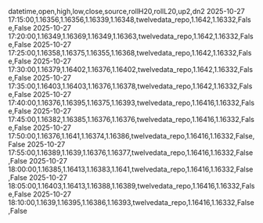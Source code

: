 datetime,open,high,low,close,source,rollH20,rollL20,up2,dn2
2025-10-27 17:15:00,1.16356,1.16356,1.16339,1.16348,twelvedata_repo,1.1642,1.16332,False,False
2025-10-27 17:20:00,1.16349,1.16369,1.16349,1.16363,twelvedata_repo,1.1642,1.16332,False,False
2025-10-27 17:25:00,1.16358,1.16375,1.16355,1.16368,twelvedata_repo,1.1642,1.16332,False,False
2025-10-27 17:30:00,1.16379,1.16402,1.16376,1.16402,twelvedata_repo,1.1642,1.16332,False,False
2025-10-27 17:35:00,1.16403,1.16403,1.16376,1.16378,twelvedata_repo,1.1642,1.16332,False,False
2025-10-27 17:40:00,1.16376,1.16395,1.16375,1.16393,twelvedata_repo,1.16416,1.16332,False,False
2025-10-27 17:45:00,1.16382,1.16385,1.16376,1.16376,twelvedata_repo,1.16416,1.16332,False,False
2025-10-27 17:50:00,1.16376,1.1641,1.16374,1.16386,twelvedata_repo,1.16416,1.16332,False,False
2025-10-27 17:55:00,1.16389,1.1639,1.16376,1.16377,twelvedata_repo,1.16416,1.16332,False,False
2025-10-27 18:00:00,1.16385,1.16413,1.16383,1.1641,twelvedata_repo,1.16416,1.16332,False,False
2025-10-27 18:05:00,1.16403,1.16413,1.16388,1.16389,twelvedata_repo,1.16416,1.16332,False,False
2025-10-27 18:10:00,1.1639,1.16395,1.16386,1.16393,twelvedata_repo,1.16416,1.16332,False,False
